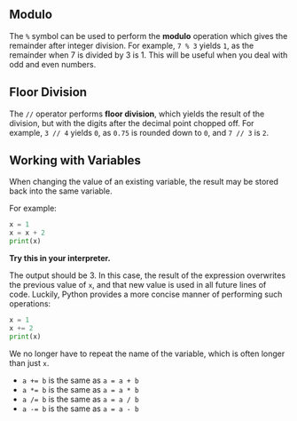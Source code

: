 ## Modulo
The `%` symbol can be used to perform the **modulo** operation which gives the remainder after integer division. For example, `7 % 3` yields `1`, as the remainder when 7 is divided by 3 is 1. This will be useful when you deal with odd and even numbers.

## Floor Division
The `//` operator performs **floor division**, which yields the result of the division, but with the digits after the decimal point chopped off. For example, `3 // 4` yields `0`, as `0.75` is rounded down to `0`, and `7 // 3` is `2`.

## Working with Variables
When changing the value of an existing variable, the result may be stored back into the same variable.

For example:
```python
x = 1
x = x + 2
print(x)
```

**Try this in your interpreter.**

The output should be 3. In this case, the result of the expression overwrites the previous value of `x`, and that new value is used in all future lines of code. Luckily, Python provides a more concise manner of performing such operations:

```python
x = 1
x += 2
print(x)
```

We no longer have to repeat the name of the variable, which is often longer than just `x`.

* `a += b` is the same as `a = a + b`
* `a *= b` is the same as `a = a * b`
* `a /= b` is the same as `a = a / b`
* `a -= b` is the same as `a = a - b`